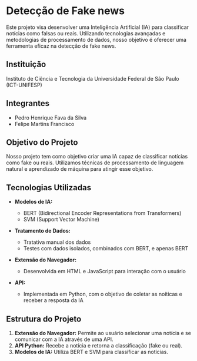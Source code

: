 # Detecção de Fake news

Este projeto visa desenvolver uma Inteligência Artificial (IA) para classificar notícias como falsas ou reais. Utilizando tecnologias avançadas e metodologias de processamento de dados, nosso objetivo é oferecer uma ferramenta eficaz na detecção de fake news.

## Instituição

Instituto de Ciência e Tecnologia da Universidade Federal de São Paulo (ICT-UNIFESP)

## Integrantes

- Pedro Henrique Fava da Silva
- Felipe Martins Francisco

## Objetivo do Projeto

Nosso projeto tem como objetivo criar uma IA capaz de classificar notícias como fake ou reais. Utilizamos técnicas de processamento de linguagem natural e aprendizado de máquina para atingir esse objetivo.

## Tecnologias Utilizadas

- **Modelos de IA:**
  - BERT (Bidirectional Encoder Representations from Transformers)
  - SVM (Support Vector Machine)

- **Tratamento de Dados:**
  - Tratativa manual dos dados
  - Testes com dados isolados, combinados com BERT, e apenas BERT

- **Extensão do Navegador:**
  - Desenvolvida em HTML e JavaScript para interação com o usuário

- **API:**
  - Implementada em Python, com o objetivo de coletar as noíticas e receber a resposta da IA

## Estrutura do Projeto

1. **Extensão do Navegador:** Permite ao usuário selecionar uma notícia e se comunicar com a IA através de uma API.
2. **API Python:** Recebe a notícia e retorna a classificação (fake ou real).
3. **Modelos de IA:** Utiliza BERT e SVM para classificar as notícias.

